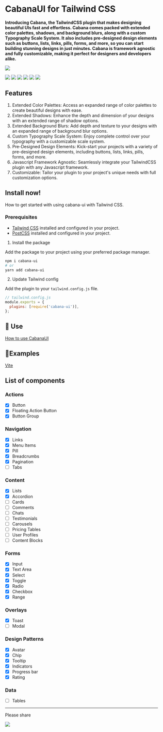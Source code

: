 # CabanaUI for Tailwind CSS

**Introducing Cabana, the TailwindCSS plugin that makes designing beautiful UIs fast and effortless. Cabana comes packed with extended color palettes, shadows, and background blurs, along with a custom Typography Scale System. It also includes pre-designed design elements such as buttons, lists, links, pills, forms, and more, so you can start building stunning designs in just minutes. Cabana is framework agnostic and fully customizable, making it perfect for designers and developers alike.**

[![][banner-url]][docs-url]

[![][install-size]][install-size-url] [![][number-of-components]][docs-url] [![][license]][license-url] [![][dl]][npm-url] [![][stars]][gh-url] [![][commit]][gh-url]

## Features

1.  Extended Color Palettes: Access an expanded range of color palettes to create beautiful designs with ease.
2.  Extended Shadows: Enhance the depth and dimension of your designs with an extended range of shadow options.
3.  Extended Background Blurs: Add depth and texture to your designs with an expanded range of background blur options.
4.  Custom Typography Scale System: Enjoy complete control over your typography with a customizable scale system.
5.  Pre-Designed Design Elements: Kick-start your projects with a variety of pre-designed design elements, including buttons, lists, links, pills, forms, and more.
6.  Javascript Framework Agnostic: Seamlessly integrate your TailwindCSS plugin with any Javascript framework.
7.  Customizable: Tailor your plugin to your project's unique needs with full customization options.

## Install now!

How to get started with using cabana-ui with Tailwind CSS.

### Prerequisites

- [Tailwind CSS](https://tailwindcss.com) installed and configured in your project.
- [PostCSS](https://postcss.org) installed and configured in your project.

1. Install the package

Add the package to your project using your preferred package manager.

```bash
npm i cabana-ui
# or
yarn add cabana-ui
```

2. Update Tailwind config

Add the plugin to your `tailwind.config.js` file.

```js
// tailwind.config.js
module.exports = {
  plugins: [require('cabana-ui')],
};
```

## 🚀 Use

[How to use CabanaUI](http://docs.cabanafortailwind.com/getting-started/use)

## 📘Examples

[Vite](https://stackblitz.com/edit/cabanaui-vite-example?file=package.json)

## List of components

### Actions

- [x] Button
- [x] Floating Action Button
- [x] Button Group

### Navigation

- [x] Links
- [x] Menu Items
- [x] Pill
- [x] Breadcrumbs
- [x] Pagination
- [ ] Tabs

### Content

- [x] Lists
- [x] Accordion
- [ ] Cards
- [ ] Comments
- [ ] Chats
- [ ] Testimonials
- [ ] Carousels
- [ ] Pricing Tables
- [ ] User Profiles
- [ ] Content Blocks

### Forms

- [x] Input
- [x] Text Area
- [x] Select
- [x] Toggle
- [x] Radio
- [x] Checkbox
- [x] Range

### Overlays

- [x] Toast
- [ ] Modal

### Design Patterns

- [x] Avatar
- [x] Chip
- [x] Tooltip
- [x] Indicators
- [x] Progress bar
- [x] Rating

### Data

- [ ] Tables

---

Please share

[![][tweet]][tweet-url]

[gh-url]: https://github.com/britzdylan/cabana-ui
[install-size]: https://badgen.net/bundlephobia/minzip/cabana-ui?label=bundle%20size&color=green
[build]: https://badgen.net/github/checks/britzdylan/cabana-ui?label=build
[npm]: https://badgen.net/github/tag/britzdylan/cabana-ui?label=version&color=green
[dl]: https://badgen.net/npm/dt/cabana-ui?label=installs&icon=npm&color=green
[commit]: https://badgen.net/github/last-commit/britzdylan/cabana-ui?icon=github&color=green
[license]: https://badgen.net/github/license/britzdylan/cabana-ui?color=green
[stars]: https://badgen.net/github/stars/britzdylan/cabana-ui?color=green
[tweet]: https://img.shields.io/twitter/url?style=social&url=https%3A%2F%2Fgithub.com%2Fsaadeghi%2Fdaisyui
[install-size-url]: https://bundlephobia.com/result?p=cabana-ui
[license-url]: https://github.com/britzdylan/cabana-ui/blob/master/LICENSE
[npm-url]: https://www.npmjs.com/package/cabana-ui
[unpkg-url]: https://unpkg.com/browse/cabana-ui/
[jsdeliver-url]: https://www.jsdelivr.com/package/npm/cabana-ui
[tweet-url]: https://twitter.com/intent/tweet?text=daisyUI%20%0D%0AComponents%20for%20Tailwind%20CSS%20%0D%0Ahttps://github.com/britzdylan/cabana-ui
[number-of-components]: https://badgen.net/badge/total%20components/24/green
[docs-url-install]: https://docs.cabanafortailwind.com/getting-started/install
[docs-url]: https://docs.cabanafortailwind.com/
[logo-url]: https://raw.githubusercontent.com/britzdylan/cabana-ui/main/src/docs/public/logo.svg
[banner-url]: https://raw.githubusercontent.com/britzdylan/cabana-ui/main/src/docs/public/og_image.jpg
